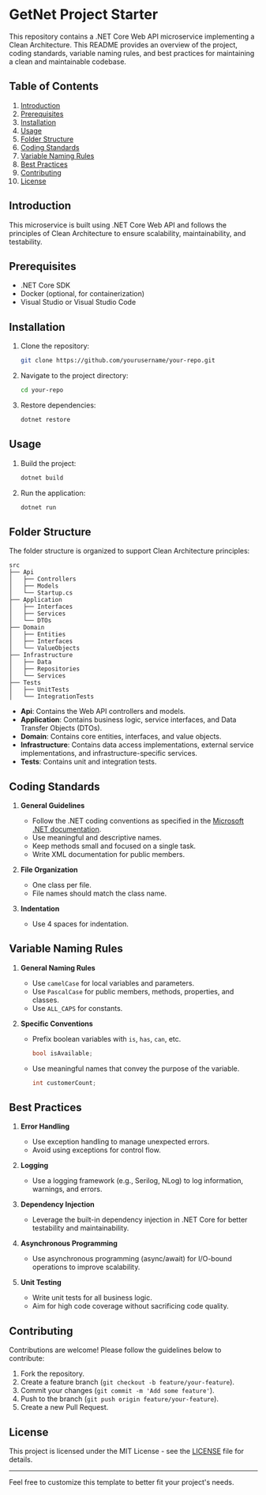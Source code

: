 # GetNet Project Starter

This repository contains a .NET Core Web API microservice implementing a Clean Architecture. This README provides an overview of the project, coding standards, variable naming rules, and best practices for maintaining a clean and maintainable codebase.

## Table of Contents

1. [Introduction](#introduction)
2. [Prerequisites](#prerequisites)
3. [Installation](#installation)
4. [Usage](#usage)
5. [Folder Structure](#folder-structure)
6. [Coding Standards](#coding-standards)
7. [Variable Naming Rules](#variable-naming-rules)
8. [Best Practices](#best-practices)
9. [Contributing](#contributing)
10. [License](#license)

## Introduction

This microservice is built using .NET Core Web API and follows the principles of Clean Architecture to ensure scalability, maintainability, and testability. 

## Prerequisites

- .NET Core SDK
- Docker (optional, for containerization)
- Visual Studio or Visual Studio Code

## Installation

1. Clone the repository:
   ```sh
   git clone https://github.com/yourusername/your-repo.git
   ```
2. Navigate to the project directory:
   ```sh
   cd your-repo
   ```
3. Restore dependencies:
   ```sh
   dotnet restore
   ```

## Usage

1. Build the project:
   ```sh
   dotnet build
   ```
2. Run the application:
   ```sh
   dotnet run
   ```

## Folder Structure

The folder structure is organized to support Clean Architecture principles:

```
src
├── Api
│   ├── Controllers
│   ├── Models
│   └── Startup.cs
├── Application
│   ├── Interfaces
│   ├── Services
│   └── DTOs
├── Domain
│   ├── Entities
│   ├── Interfaces
│   └── ValueObjects
├── Infrastructure
│   ├── Data
│   ├── Repositories
│   └── Services
├── Tests
│   ├── UnitTests
│   └── IntegrationTests
```

- **Api**: Contains the Web API controllers and models.
- **Application**: Contains business logic, service interfaces, and Data Transfer Objects (DTOs).
- **Domain**: Contains core entities, interfaces, and value objects.
- **Infrastructure**: Contains data access implementations, external service implementations, and infrastructure-specific services.
- **Tests**: Contains unit and integration tests.

## Coding Standards

1. **General Guidelines**
   - Follow the .NET coding conventions as specified in the [Microsoft .NET documentation](https://docs.microsoft.com/en-us/dotnet/csharp/programming-guide/inside-a-program/coding-conventions).
   - Use meaningful and descriptive names.
   - Keep methods small and focused on a single task.
   - Write XML documentation for public members.

2. **File Organization**
   - One class per file.
   - File names should match the class name.

3. **Indentation**
   - Use 4 spaces for indentation.

## Variable Naming Rules

1. **General Naming Rules**
   - Use `camelCase` for local variables and parameters.
   - Use `PascalCase` for public members, methods, properties, and classes.
   - Use `ALL_CAPS` for constants.

2. **Specific Conventions**
   - Prefix boolean variables with `is`, `has`, `can`, etc.
     ```csharp
     bool isAvailable;
     ```
   - Use meaningful names that convey the purpose of the variable.
     ```csharp
     int customerCount;
     ```

## Best Practices

1. **Error Handling**
   - Use exception handling to manage unexpected errors.
   - Avoid using exceptions for control flow.

2. **Logging**
   - Use a logging framework (e.g., Serilog, NLog) to log information, warnings, and errors.

3. **Dependency Injection**
   - Leverage the built-in dependency injection in .NET Core for better testability and maintainability.

4. **Asynchronous Programming**
   - Use asynchronous programming (async/await) for I/O-bound operations to improve scalability.

5. **Unit Testing**
   - Write unit tests for all business logic.
   - Aim for high code coverage without sacrificing code quality.

## Contributing

Contributions are welcome! Please follow the guidelines below to contribute:

1. Fork the repository.
2. Create a feature branch (`git checkout -b feature/your-feature`).
3. Commit your changes (`git commit -m 'Add some feature'`).
4. Push to the branch (`git push origin feature/your-feature`).
5. Create a new Pull Request.

## License

This project is licensed under the MIT License - see the [LICENSE](LICENSE) file for details.

---

Feel free to customize this template to better fit your project's needs.

